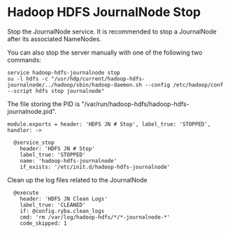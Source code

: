 
# Hadoop HDFS JournalNode Stop

Stop the JournalNode service. It is recommended to stop a JournalNode after its
associated NameNodes.

You can also stop the server manually with one of the following two commands:

```
service hadoop-hdfs-journalnode stop
su -l hdfs -c "/usr/hdp/current/hadoop-hdfs-journalnode/../hadoop/sbin/hadoop-daemon.sh --config /etc/hadoop/conf --script hdfs stop journalnode"
```

The file storing the PID is "/var/run/hadoop-hdfs/hadoop-hdfs-journalnode.pid".

    module.exports = header: 'HDFS JN # Stop', label_true: 'STOPPED', handler: ->
    
      @service_stop
        header: 'HDFS JN # Stop'
        label_true: 'STOPPED'
        name: 'hadoop-hdfs-journalnode'
        if_exists: '/etc/init.d/hadoop-hdfs-journalnode'    

Clean up the log files related to the JournalNode

      @execute
        header: 'HDFS JN Clean Logs'
        label_true: 'CLEANED'
        if: @config.ryba.clean_logs
        cmd: 'rm /var/log/hadoop-hdfs/*/*-journalnode-*'
        code_skipped: 1
